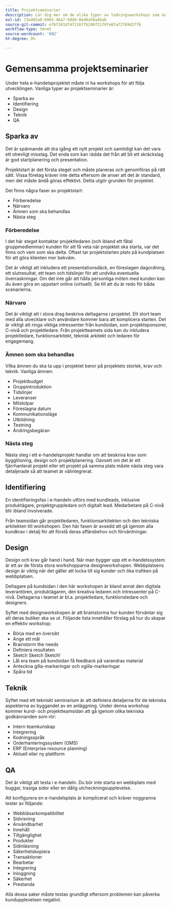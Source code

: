 ```yaml
---
title: Projektseminarier
description: Lär dig mer om de olika typer av ledningsworkshops som är vanliga för e-handelsprojekt.
exl-id: 72e465a0-b965-46a7-b0d0-0ed8a59a4bab
source-git-commit: e76f101df47116f7b246f21f0fe0fa72769d2776
workflow-type: tm+mt
source-wordcount: '692'
ht-degree: 0%

---
```


# Gemensamma projektseminarier

Under hela e-handelsprojektet måste ni ha workshops för att följa utvecklingen. Vanliga typer av projektseminarier är:

- Sparka av
- Identifiering
- Design
- Teknik
- QA

## Sparka av

Det är spännande att dra igång ett nytt projekt och samtidigt kan det vara ett otrevligt misstag. Det enda som kan rädda det från att bli ett skräckslag är god startplanering och presentation.

Projektstart är det första steget och måste planeras och genomföras på rätt sätt. Vissa företag kräver inte detta eftersom de anser att det är standard, men det måste ändå göras effektivt. Detta utgör grunden för projektet.

Det finns några faser av projektstart:

- Förberedelse
- Närvaro
- Ämnen som ska behandlas
- Nästa steg

### Förberedelse

I det här steget kontaktar projektledaren (och ibland ett fåtal gruppmedlemmar) kunden för att få veta när projektet ska starta, var det finns och vem som ska delta. Oftast tar projektstarten plats på kundplatsen för att göra klienten mer bekväm.

Det är viktigt att inkludera ett presentationsdäck, en föreslagen dagordning, ett slutresultat, ett team och tidslinjer för att undvika eventuella överraskningar. Om det inte går att hålla personliga möten med kunden kan du även göra en uppstart online (virtuell). Se till att du är redo för båda scenarierna.

### Närvaro

Det är viktigt att i stora drag beskriva deltagarna i projektet. Ett stort team med alla utvecklare och användare kommer bara att komplicera starten. Det är viktigt att ringa viktiga intressenter från kundsidan, som projektsponsorer, C-nivå och projektledare. Från projektteamets sida kan du inkludera projektledare, funktionsarkitekt, teknisk arkitekt och ledaren för engagemang.

### Ämnen som ska behandlas

Vilka ämnen du ska ta upp i projektet beror på projektets storlek, krav och teknik. Vanliga ämnen:

- Projektbudget
- Gruppintroduktion
- Tidslinjer
- Leveranser
- Milstolpar
- Föreslagna datum
- Kommunikationsläge
- Utbildning
- Testning
- Ändringsbegäran

### Nästa steg

Nästa steg i ett e-handelsprojekt handlar om att beskriva krav som bygglösning, design och projektplanering. Oavsett om det är ett fjärrhanterat projekt eller ett projekt på samma plats måste nästa steg vara detaljerade så att teamet är välintegrerat.

## Identifiering

En identifieringsfas i e-handeln utförs med kundleads, inklusive produktägare, projektgruppledare och digitalt lead. Medarbetare på C-nivå blir ibland involverade.

Från teamsidan går projektledaren, funktionsarkitekten och den tekniska arkitekten till workshopen. Den här fasen är avsedd att gå igenom alla kundkrav i detalj för att förstå deras affärsbehov och förväntningar.

## Design

Design och krav går hand i hand. När man bygger upp ett e-handelssystem är ett av de första stora workshopparna designworkshopen. Webbplatsens design är viktig när det gäller att locka till sig kunder och öka trafiken på webbplatsen.

Deltagare på kundsidan i den här workshopen är bland annat den digitala leverantören, produktägaren, den kreativa ledaren och intressenter på C-nivå. Deltagarna i teamet är bl.a. projektledare, funktionsledare och designers.

Syftet med designworkshopen är att brainstorma hur kunden förväntar sig att deras butiker ska se ut. Följande lista innehåller förslag på hur du skapar en effektiv workshop:

- Börja med en översikt
- Ange ett mål
- Brainstorm the needs
- Definiera resultaten
- Sketch Sketch Sketch!
- Låt era team på kundsidan få feedback på varandras material
- Anteckna gilla-markeringar och ogilla-markeringar
- Spåra tid

## Teknik

Syftet med ett tekniskt seminarium är att definiera detaljerna för de tekniska aspekterna av byggandet av en anläggning. Under denna workshop kommer kund- och projektteamsidan att gå igenom olika tekniska godkännanden som rör:

- Intern teamkunskap
- Integrering
- Kodningsspråk
- Orderhanteringssystem (OMS)
- ERP (Enterprise resource planning)
- Aktuell eller ny plattform

## QA

Det är viktigt att testa i e-handeln. Du bör inte starta en webbplats med buggar, trasiga sidor eller en dålig utcheckningsupplevelse.

Att konfigurera en e-handelsplats är komplicerat och kräver noggranna tester av följande:

- Webbläsarkompatibilitet
- Sidvisning
- Användbarhet
- Innehåll
- Tillgänglighet
- Produkter
- Sidinläsning
- Säkerhetskopiera
- Transaktioner
- Bearbetar
- Integrering
- Inloggning
- Säkerhet
- Prestanda

Alla dessa saker måste testas grundligt eftersom problemen kan påverka kundupplevelsen negativt.
